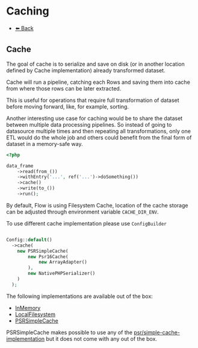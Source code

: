 # Caching

- [⬅️️ Back](/documentation/components/core/core.md)

## Cache

The goal of cache is to serialize and save on disk (or in another location defined by Cache implementation)
already transformed dataset.

Cache will run a pipeline, catching each Rows and saving them into cache
from where those rows can be later extracted.

This is useful for operations that require full transformation of dataset before
moving forward, like, for example, sorting.

Another interesting use case for caching would be to share the dataset between multiple data processing pipelines.
So instead of going to datasource multiple times and then repeating all transformations, only one ETL would
do the whole job and others could benefit from the final form of dataset in a memory-safe way.

```php
<?php 

data_frame
    ->read(from_())
    ->withEntry('...', ref('...')->doSomething())
    ->cache()
    ->write(to_())
    ->run();
```

By default, Flow is using Filesystem Cache, location of the cache storage can be adjusted through
environment variable `CACHE_DIR_ENV`.

To use different cache implementation please use `ConfigBuilder`

```php

Config::default()
  ->cache(
    new PSRSimpleCache(
        new Psr16Cache(
            new ArrayAdapter()
        ),
        new NativePHPSerializer()
    )
  );
```

The following implementations are available out of the box:

* [InMemory](/src/core/etl/src/Flow/ETL/Cache/Implementation/InMemoryCache.php)
* [LocalFilesystem](/src/core/etl/src/Flow/ETL/Cache/Implementation/FilesystemCache.php)
* [PSRSimpleCache](/src/core/etl/src/Flow/ETL/Cache/Implementation/PSRSimpleCache.php)

PSRSimpleCache makes possible to use any of the [psr/simple-cache-implementation](https://packagist.org/providers/psr/simple-cache-implementation)
but it does not come with any out of the box.